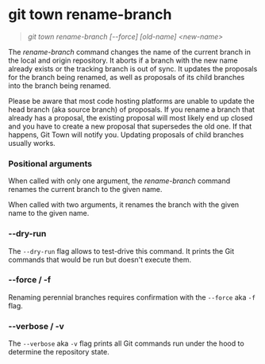 # git town rename-branch

> _git town rename-branch [--force] [old-name] &lt;new-name&gt;_

The _rename-branch_ command changes the name of the current branch in the local
and origin repository. It aborts if a branch with the new name already exists or
the tracking branch is out of sync. It updates the proposals for the branch
being renamed, as well as proposals of its child branches into the branch being
renamed.

Please be aware that most code hosting platforms are unable to update the head
branch (aka source branch) of proposals. If you rename a branch that already has
a proposal, the existing proposal will most likely end up closed and you have to
create a new proposal that supersedes the old one. If that happens, Git Town
will notify you. Updating proposals of child branches usually works.

### Positional arguments

When called with only one argument, the _rename-branch_ command renames the
current branch to the given name.

When called with two arguments, it renames the branch with the given name to the
given name.

### --dry-run

The `--dry-run` flag allows to test-drive this command. It prints the Git
commands that would be run but doesn't execute them.

### --force / -f

Renaming perennial branches requires confirmation with the `--force` aka `-f`
flag.

### --verbose / -v

The `--verbose` aka `-v` flag prints all Git commands run under the hood to
determine the repository state.
